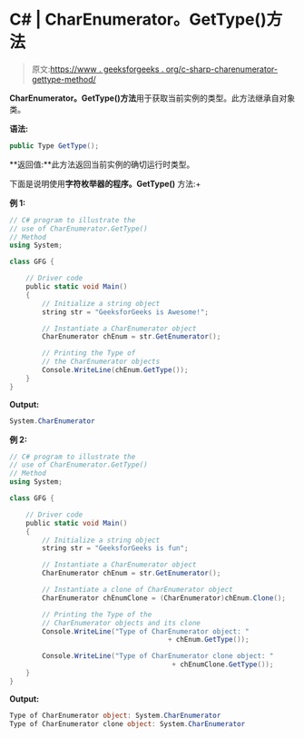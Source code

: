 # C# | CharEnumerator。GetType()方法

> 原文:[https://www . geeksforgeeks . org/c-sharp-charenumerator-gettype-method/](https://www.geeksforgeeks.org/c-sharp-charenumerator-gettype-method/)

**CharEnumerator。GetType()方法**用于获取当前实例的类型。此方法继承自对象类。

**语法:**

```cs
public Type GetType();
```

**返回值:**此方法返回当前实例的确切运行时类型。

下面是说明使用**字符枚举器的程序。GetType()** 方法:+

**例 1:**

```cs
// C# program to illustrate the
// use of CharEnumerator.GetType()
// Method
using System;

class GFG {

    // Driver code
    public static void Main()
    {
        // Initialize a string object
        string str = "GeeksforGeeks is Awesome!";

        // Instantiate a CharEnumerator object
        CharEnumerator chEnum = str.GetEnumerator();

        // Printing the Type of
        // the CharEnumerator objects
        Console.WriteLine(chEnum.GetType());
    }
}
```

**Output:**

```cs
System.CharEnumerator

```

**例 2:**

```cs
// C# program to illustrate the
// use of CharEnumerator.GetType()
// Method
using System;

class GFG {

    // Driver code
    public static void Main()
    {
        // Initialize a string object
        string str = "GeeksforGeeks is fun";

        // Instantiate a CharEnumerator object
        CharEnumerator chEnum = str.GetEnumerator();

        // Instantiate a clone of CharEnumerator object
        CharEnumerator chEnumClone = (CharEnumerator)chEnum.Clone();

        // Printing the Type of the
        // CharEnumerator objects and its clone
        Console.WriteLine("Type of CharEnumerator object: "
                                       + chEnum.GetType());

        Console.WriteLine("Type of CharEnumerator clone object: " 
                                        + chEnumClone.GetType());
    }
}
```

**Output:**

```cs
Type of CharEnumerator object: System.CharEnumerator
Type of CharEnumerator clone object: System.CharEnumerator

```